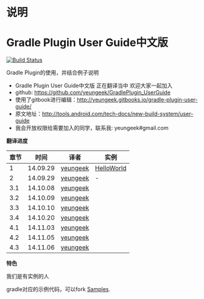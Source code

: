 # 说明
Gradle Plugin User Guide中文版
========================
[![Build Status](https://www.gitbook.io/button/status/book/yeungeek/gradle-plugin-user-guide)](https://www.gitbook.io/book/yeungeek/gradle-plugin-user-guide/activity)

Gradle Plugin的使用，并结合例子说明

* Gradle Plugin User Guide中文版 正在翻译当中 欢迎大家一起加入
* github: https://github.com/yeungeek/GradlePlugin_UserGuide
* 使用了gitbook进行编辑：http://yeungeek.gitbooks.io/gradle-plugin-user-guide/
* 原文地址：http://tools.android.com/tech-docs/new-build-system/user-guide
* 我会开放权限给需要加入的同学，联系我: yeungeek#gmail.com

**翻译进度**

章节| 时间 | 译者|实例
----|------|----|----
1 | 14.09.29  | [yeungeek](https://github.com/yeungeek)|[HelloWorld](https://github.com/yeungeek/Android-Gradle-Samples/tree/master/HelloWorld)
2 | 14.09.29  | [yeungeek](https://github.com/yeungeek)|-
3.1 | 14.10.08  | [yeungeek](https://github.com/yeungeek)|
3.2 | 14.10.09  | [yeungeek](https://github.com/yeungeek)|
3.3 | 14.10.10  | [yeungeek](https://github.com/yeungeek)|
3.4 | 14.10.20  | [yeungeek](https://github.com/yeungeek)|
4.1 | 14.11.03  | [yeungeek](https://github.com/yeungeek)|
4.2 | 14.11.05  | [yeungeek](https://github.com/yeungeek)|
4.3 | 14.11.06  | [yeungeek](https://github.com/yeungeek)|

**特色**

我们是有实例的人

gradle对应的示例代码，可以fork [Samples](https://github.com/yeungeek/Android-Gradle-Samples).
